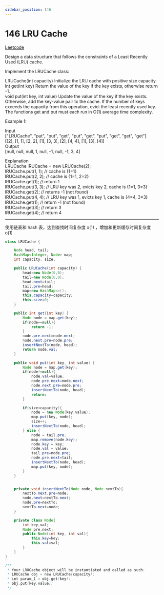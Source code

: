 ```yaml
---
sidebar_position: 146
---
```


# 146 LRU Cache

[Leetcode](https://leetcode.com/problems/lru-cache/)


Design a data structure that follows the constraints of a Least Recently Used (LRU) cache.

Implement the LRUCache class:

LRUCache(int capacity) Initialize the LRU cache with positive size capacity.  
int get(int key) Return the value of the key if the key exists, otherwise return -1.  
void put(int key, int value) Update the value of the key if the key exists. Otherwise, add the key-value pair to the cache. If the number of keys exceeds the capacity from this operation, evict the least recently used key.  
The functions get and put must each run in O(1) average time complexity.

 

Example 1:

Input  
["LRUCache", "put", "put", "get", "put", "get", "put", "get", "get", "get"]  
[[2], [1, 1], [2, 2], [1], [3, 3], [2], [4, 4], [1], [3], [4]]  
Output  
[null, null, null, 1, null, -1, null, -1, 3, 4]  

Explanation  
LRUCache lRUCache = new LRUCache(2);  
lRUCache.put(1, 1); // cache is {1=1}  
lRUCache.put(2, 2); // cache is {1=1, 2=2}  
lRUCache.get(1);    // return 1  
lRUCache.put(3, 3); // LRU key was 2, evicts key 2, cache is {1=1, 3=3}  
lRUCache.get(2);    // returns -1 (not found)  
lRUCache.put(4, 4); // LRU key was 1, evicts key 1, cache is {4=4, 3=3}  
lRUCache.get(1);    // return -1 (not found)  
lRUCache.get(3);    // return 3  
lRUCache.get(4);    // return 4  

---

使用链表和 hash 表，达到查找时间复杂度 o(1) ，增加和更新缓存时间复杂度 o(1)


```java
class LRUCache {

    Node head, tail;
    HashMap<Integer, Node> map;
    int capacity, size;

    public LRUCache(int capacity) {
        head=new Node(0,0);
        tail=new Node(0,0);
        head.next=tail;
        tail.pre=head;
        map=new HashMap<>();
        this.capacity=capacity;
        this.size=0;
    }

    public int get(int key) {
        Node node = map.get(key);
        if(node==null){
            return -1;
        }
        node.pre.next=node.next;
        node.next.pre=node.pre;
        insertNextTo(node, head);
        return node.val;
    }

    public void put(int key, int value) {
        Node node = map.get(key);
        if(node!=null){
            node.val=value;
            node.pre.next=node.next;
            node.next.pre=node.pre;
            insertNextTo(node, head);
            return;
        }

        if(size<capacity){
            node = new Node(key,value);
            map.put(key, node);
            size++;
            insertNextTo(node, head);
        } else {
            node = tail.pre;
            map.remove(node.key);
            node.key = key;
            node.val = value;
            tail.pre=node.pre;
            node.pre.next=tail;
            insertNextTo(node, head);
            map.put(key, node);
        }
    }


    private void insertNextTo(Node node, Node nextTo){
        nextTo.next.pre=node;
        node.next=nextTo.next;
        node.pre=nextTo;
        nextTo.next=node;
    }

    private class Node{
        int key,val;
        Node pre,next;
        public Node(int key, int val){
            this.key=key;
            this.val=val;
        }
    }
}

/**
 * Your LRUCache object will be instantiated and called as such:
 * LRUCache obj = new LRUCache(capacity);
 * int param_1 = obj.get(key);
 * obj.put(key,value);
 */
```